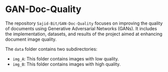 # GAN-Doc-Quality
The repository `Sajid-Bit/GAN-Doc-Quality` focuses on improving the quality of documents using Generative Adversarial Networks (GANs). It includes the implementation, datasets, and results of the project aimed at enhancing document image quality.

The `data` folder contains two subdirectories:
- `img_A`: This folder contains images with low quality.
- `img_B`: This folder contains images with high quality.
